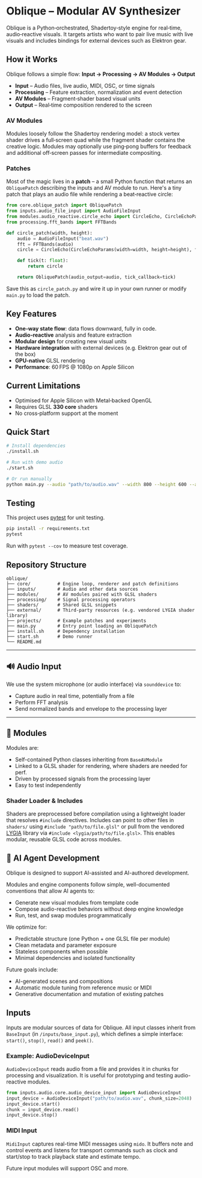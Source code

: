 # Oblique – Modular AV Synthesizer

Oblique is a Python‑orchestrated, Shadertoy‑style engine for real‑time, audio‑reactive
visuals.  It targets artists who want to pair live music with live visuals and includes
bindings for external devices such as Elektron gear.

## How it Works

Oblique follows a simple flow: **Input → Processing → AV Modules → Output**

- **Input** – Audio files, live audio, MIDI, OSC, or time signals
- **Processing** – Feature extraction, normalization and event detection
- **AV Modules** – Fragment‑shader based visual units
- **Output** – Real‑time composition rendered to the screen

### AV Modules

Modules loosely follow the Shadertoy rendering model: a stock vertex shader drives a
full‑screen quad while the fragment shader contains the creative logic.  Modules may
optionally use ping‑pong buffers for feedback and additional off‑screen passes for
intermediate compositing.

### Patches

Most of the magic lives in a **patch** – a small Python function that returns an
`ObliquePatch` describing the inputs and AV module to run.  Here's a tiny patch that
plays an audio file while rendering a beat‑reactive circle:

```python
from core.oblique_patch import ObliquePatch
from inputs.audio_file_input import AudioFileInput
from modules.audio_reactive.circle_echo import CircleEcho, CircleEchoParams
from processing.fft_bands import FFTBands

def circle_patch(width, height):
    audio = AudioFileInput("beat.wav")
    fft = FFTBands(audio)
    circle = CircleEcho(CircleEchoParams(width=width, height=height), fft)

    def tick(t: float):
        return circle

    return ObliquePatch(audio_output=audio, tick_callback=tick)
```

Save this as `circle_patch.py` and wire it up in your own runner or modify `main.py` to
load the patch.

## Key Features

- **One‑way state flow**: data flows downward, fully in code.
- **Audio‑reactive** analysis and feature extraction
- **Modular design** for creating new visual units
- **Hardware integration** with external devices (e.g. Elektron gear out of the box)
- **GPU‑native** GLSL rendering
- **Performance**: 60 FPS @ 1080p on Apple Silicon

## Current Limitations

- Optimised for Apple Silicon with Metal‑backed OpenGL
- Requires GLSL **330 core** shaders
- No cross‑platform support at the moment

## Quick Start

```bash
# Install dependencies
./install.sh

# Run with demo audio
./start.sh

# Or run manually
python main.py --audio "path/to/audio.wav" --width 800 --height 600 --audio "path_to_audio"
```


## Testing

This project uses [pytest](https://docs.pytest.org/) for unit testing.

```bash
pip install -r requirements.txt
pytest
```

Run with `pytest --cov` to measure test coverage.

## Repository Structure

```
oblique/
├── core/          # Engine loop, renderer and patch definitions
├── inputs/        # Audio and other data sources
├── modules/       # AV modules paired with GLSL shaders
├── processing/    # Signal processing operators
├── shaders/       # Shared GLSL snippets
├── external/      # Third-party resources (e.g. vendored LYGIA shader library)
├── projects/      # Example patches and experiments
├── main.py        # Entry point loading an ObliquePatch
├── install.sh     # Dependency installation
├── start.sh       # Demo runner
└── README.md
```

---

## 🔊 Audio Input

We use the system microphone (or audio interface) via `sounddevice` to:
- Capture audio in real time, potentially from a file
- Perform FFT analysis
- Send normalized bands and envelope to the processing layer

---

## 🧩 Modules

Modules are:
- Self-contained Python classes inheriting from `BaseAVModule`
- Linked to a GLSL shader for rendering, where shaders are needed for perf.
- Driven by processed signals from the processing layer
- Easy to test independently

### Shader Loader & Includes

Shaders are preprocessed before compilation using a lightweight loader that resolves
`#include` directives. Includes can point to other files in `shaders/` using
`#include "path/to/file.glsl"` or pull from the vendored [LYGIA](https://github.com/patriciogonzalezvivo/lygia)
library via `#include <lygia/path/to/file.glsl>`. This enables modular, reusable GLSL code
across modules.


## 🤖 AI Agent Development

Oblique is designed to support AI-assisted and AI-authored development.

Modules and engine components follow simple, well-documented conventions that allow AI agents to:
- Generate new visual modules from template code
- Compose audio-reactive behaviors without deep engine knowledge
- Run, test, and swap modules programmatically

We optimize for:
- Predictable structure (one Python + one GLSL file per module)
- Clean metadata and parameter exposure
- Stateless components when possible
- Minimal dependencies and isolated functionality

Future goals include:
- AI-generated scenes and compositions
- Automatic module tuning from reference music or MIDI
- Generative documentation and mutation of existing patches

## Inputs

Inputs are modular sources of data for Oblique. All input classes inherit from `BaseInput` (in `/inputs/base_input.py`), which defines a simple interface: `start()`, `stop()`, `read()` and `peek()`.

### Example: AudioDeviceInput

`AudioDeviceInput` reads audio from a file and provides it in chunks for processing and visualization. It is useful for prototyping and testing audio-reactive modules.

```python
from inputs.audio.core.audio_device_input import AudioDeviceInput
input_device = AudioDeviceInput("path/to/audio.wav", chunk_size=2048)
input_device.start()
chunk = input_device.read()
input_device.stop()
```

### MIDI Input

`MidiInput` captures real-time MIDI messages using `mido`. It buffers note and control events
and listens for transport commands such as clock and start/stop to track playback state and
estimate tempo.

Future input modules will support OSC and more.
